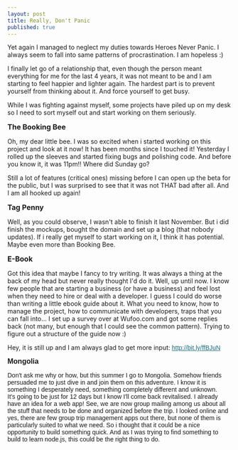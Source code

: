 ```yaml
---
layout: post
title: Really, Don't Panic
published: true
---
```

<p>Yet again I managed to neglect my duties towards Heroes Never Panic. I always seem to fall into same patterns of procrastination. I am hopeless :)</p>
<p>I finally let go of a relationship that, even though the person meant everything for me for the last 4 years, it was not meant to be and I am starting to feel happier and lighter again. The hardest part is to prevent yourself from thinking about it. And force yourself to get busy.</p>
<p>While I was fighting against myself, some projects have piled up on my desk so I need to sort myself out and start working on them seriously.</p>
<p><strong><span style="font-size: medium;">The Booking Bee</span></strong></p>
<p>Oh, my dear little bee. I was so excited when i started working on this project and look at it now! It has been months since I touched it!&nbsp;Yesterday I rolled up the sleeves and started fixing bugs and polishing code. And before you know it, it was 11pm!! Where did Sunday go?&nbsp;</p>
<p>Still a lot of features (critical ones) missing before I can open up the beta for the public, but I was surprised to see that it was not THAT bad after all. And I am all hooked up again!</p>
<p><strong><span style="font-size: medium;">Tag Penny</span></strong></p>
<p>Well, as you could observe, I wasn't able to finish it last November. But i did finish the mockups, bought the domain and set up a blog (that nobody updates). If i really get myself to start working on it, I think it has potential. Maybe even more than Booking Bee.</p>
<p><strong><span style="font-size: medium;">E-Book</span></strong></p>
<p>Got this idea that maybe I fancy to try writing. It was always a thing at the back of my head but never really thought I'd do it. Well, up until now. I know few people that are starting a business (or have a business) and feel lost when they need to hire or deal with a developer. I guess I could do worse than writing a little ebook guide about it. What you need to know, how to manage the project, how to communicate with developers, traps that you can fall into... I set up a survey over at Wufoo.com and got some replies back (not many, but enough that I could see the common pattern). Trying to figure out a structure of the guide now :)</p>
<p>Hey, it is still up and I am always glad to get more input:&nbsp;<span style="font-family: arial, sans-serif; border-collapse: collapse;"><a href="http://bit.ly/ffBJuN" target="_blank" style="color: #196b7b;">http://bit.ly/ffBJuN</a></span></p>
<p><strong><span style="font-family: arial, sans-serif; border-collapse: collapse; font-size: medium;">Mongolia</span></strong></p>
<p><span style="font-family: arial, sans-serif; border-collapse: collapse;">Don't ask me why or how, but this summer I go to Mongolia. Somehow friends persuaded me to just dive in and join them on this adventure. I know it is something I desperately need, something completely different and unknown.<br />It's going to be just for 12 days but I know I'll come back revitalised. I already have an idea for a web app! See, we are now group mailing among us about all the stuff that needs to be done and organized before the trip. I looked online and yes, there are few group trip management apps out there, but none of them is particularly suited to what we need. So i thought that it could be a nice opportunity to build something quick. And as I was trying to find something to build to learn node.js, this could be the right thing to do.</span></p>
